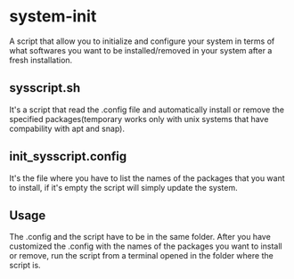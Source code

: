 # system-init
A script that allow you to initialize and configure your system in terms of what softwares you want to be installed/removed in your system after a fresh installation.

## sysscript.sh
It's a script that read the .config file and automatically install or remove the specified packages(temporary works only with
unix systems that have compability with apt and snap).

## init_sysscript.config
It's the file where you have to list the names of the packages that you want to install, if it's empty the script will simply
update the system.

## Usage
The .config and the script have to be in the same folder.
After you have customized the .config with the names of the packages you want to install or remove, run the script from
a terminal opened in the folder where the script is.
